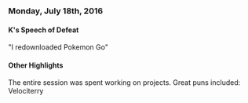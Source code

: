 ### Monday, July 18th, 2016

#### K's Speech of Defeat

"I redownloaded Pokemon Go"

#### Other Highlights

The entire session was spent working on projects. Great puns included: Velociterry
